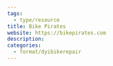 ```yaml
---
tags:
  - type/resource
title: Bike Pirates
website: https://bikepirates.com
description: 
categories:
  - format/dyibikerepair
---
```



